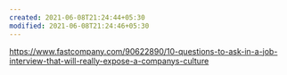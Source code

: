 ```yaml
---
created: 2021-06-08T21:24:44+05:30
modified: 2021-06-08T21:24:46+05:30
---
```


https://www.fastcompany.com/90622890/10-questions-to-ask-in-a-job-interview-that-will-really-expose-a-companys-culture
